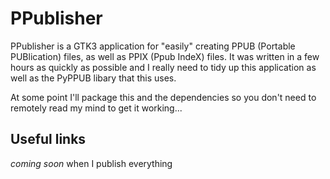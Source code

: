 # PPublisher

PPublisher is a GTK3 application for "easily" creating PPUB (Portable PUBlication) files, as well as PPIX (Ppub IndeX) files. It was written in a few hours as quickly as possible and I really need to tidy up this application as well as the PyPPUB libary that this uses.

At some point I'll package this and the dependencies so you don't need to remotely read my mind to get it working...

## Useful links
 *coming soon* when I publish everything